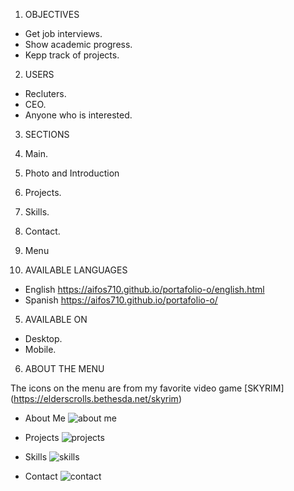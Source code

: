 1. OBJECTIVES

 * Get job interviews.
 * Show academic progress.
 * Kepp track of projects.
 
2. USERS

 * Recluters.
 * CEO.
 * Anyone who is interested.
 
3. SECTIONS

 1. Main.
 2. Photo and Introduction 
 3. Projects.
 4. Skills.
 5. Contact.
 6. Menu
 
4. AVAILABLE LANGUAGES

 * English  https://aifos710.github.io/portafolio-o/english.html
 * Spanish  https://aifos710.github.io/portafolio-o/
 
5. AVAILABLE ON

 * Desktop.
 * Mobile.
 
6. ABOUT THE MENU

 The icons on the menu are from my favorite video game [SKYRIM] (https://elderscrolls.bethesda.net/skyrim)
 
  * About Me
 ![about me](http://i65.tinypic.com/16hlqn9.png)
 
  * Projects
 ![projects](http://i63.tinypic.com/11hytyb.png)
 
  * Skills
 ![skills](http://i65.tinypic.com/141p3qo.png)
 
  * Contact
 ![contact](http://i65.tinypic.com/30nb1pl.png)

 
